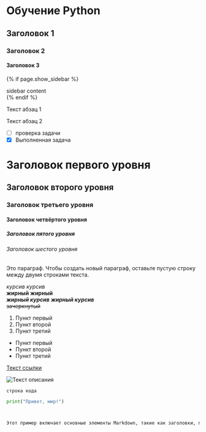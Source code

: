 # Обучение Python
## Заголовок 1
### Заголовок 2
#### Заголовок 3

{% if page.show_sidebar %}
  <div class="sidebar">
    sidebar content
  </div>
{% endif %}

Текст абзац 1

Текст абзац 2

- [ ] проверка задачи
- [x] Выполненная задача

# Заголовок первого уровня
## Заголовок второго уровня
### Заголовок третьего уровня
#### Заголовок четвёртого уровня
##### Заголовок пятого уровня
###### Заголовок шестого уровня

Это параграф. Чтобы создать новый параграф, оставьте пустую строку между двумя строками текста.

*курсив* _курсив_  
**жирный** __жирный__  
***жирный курсив*** ___жирный курсив___  
~~зачеркнутый~~

1. Пункт первый
2. Пункт второй
3. Пункт третий

- Пункт первый
- Пункт второй
- Пункт третий

[Текст ссылки](https://bing.com/search?q=)

![Текст описания](https://www.example.com/image.jpg%29)

`строка кода`

```python
print("Привет, мир!")



Этот пример включает основные элементы Markdown, такие как заголовки, параграфы, выделение текста, списки, ссылки, изображения, блоки кода, цитаты и горизонтальные линии[^1^][2]. Вы можете использовать эти элементы для создания структурированного и легко читаемого контента на вашем сайте[^2^][1].
